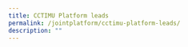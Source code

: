 ```yaml
---
title: CCTIMU Platform leads
permalink: /jointplatform/cctimu-platform-leads/
description: ""
---
```

